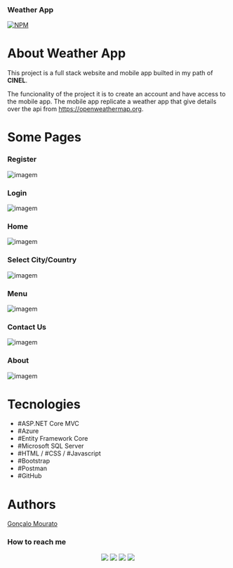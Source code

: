 ### Weather App 
[![NPM](https://img.shields.io/npm/l/react)](https://github.com/GoncaloMourato/FreezyShop/blob/master/LICENSE.txt) 

# About Weather App 

This project is a full stack website and mobile app builted in my path of **CINEL**.

The funcionality of the project it is to create an account and have access to the mobile app.
The mobile app replicate a weather app that give details over the api from https://openweathermap.org.

# Some Pages 


### Register

![imagem](https://user-images.githubusercontent.com/60984128/211173923-9946ac09-fee2-4f8d-be66-b1fa3d8616d4.png)

### Login

![imagem](https://user-images.githubusercontent.com/60984128/211174022-9f074fc5-f44e-4348-b410-42d87121dc05.png)

### Home

![imagem](https://user-images.githubusercontent.com/60984128/211174287-4d53d047-0ee3-49c6-a00c-24ab5469c061.png)

### Select City/Country

![imagem](https://user-images.githubusercontent.com/60984128/211174392-db51a057-ccac-40ab-9503-b71e1a8bddb2.png)

### Menu

![imagem](https://user-images.githubusercontent.com/60984128/211174309-2fe47bf3-d5a1-40c2-b77d-a2675b506b48.png)

### Contact Us

![imagem](https://user-images.githubusercontent.com/60984128/211174363-0de2f8dc-04f9-4eea-8504-a5d4fa8fa739.png)

### About

![imagem](https://user-images.githubusercontent.com/60984128/211174376-cd61e790-b14c-4771-98ff-36de73b5bb0b.png)

# Tecnologies

- #ASP.NET Core MVC
- #Azure
- #Entity Framework Core
- #Microsoft SQL Server
- #HTML / #CSS / #Javascript
- #Bootstrap
- #Postman
- #GitHub

# Authors
[Gonçalo Mourato](https://github.com/GoncaloMourato)

### How to reach me

<div align="center">
  <a href="https://instagram.com/mourat.o" target="_blank"><img src="https://img.shields.io/badge/-Instagram-5e48c7?style=for-the-badge&logo=instagram&logoColor=white" target="_blank"></a>
  <a href="https://github.com/GoncaloMourato" target="_blank"><img src="https://img.shields.io/badge/GitHub-100000?style=for-the-badge&logo=github&logoColor=white" target="_blank"></a>
  <a href = "mailto:goncalomourato11@gmail.com"><img src="https://img.shields.io/badge/-Gmail-%23333?style=for-the-badge&logo=gmail&logoColor=white" target="_blank"></a>
  <a href="https://www.linkedin.com/in/gon%C3%A7alo-mourato-1a9582260/" target="_blank"><img src="https://img.shields.io/badge/-LinkedIn-%230077B5?style=for-the-badge&logo=linkedin&logoColor=white" target="_blank"></a> 
</div>
